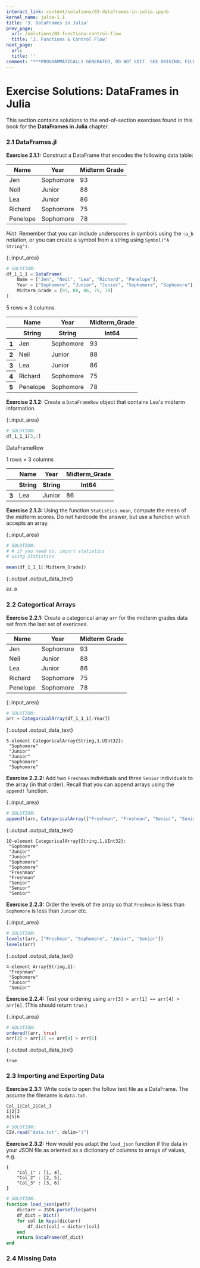 ```yaml
---
interact_link: content/solutions/03-dataframes-in-julia.ipynb
kernel_name: julia-1.1
title: '3. DataFrames in Julia'
prev_page:
  url: /solutions/02-functions-control-flow
  title: '2. Functions & Control Flow'
next_page:
  url: 
  title: ''
comment: "***PROGRAMMATICALLY GENERATED, DO NOT EDIT. SEE ORIGINAL FILES IN /content***"
---
```


# Exercise Solutions: DataFrames in Julia

This section contains solutions to the end-of-section exercises found in this book for the **DataFrames in Julia** chapter.

<div id="s01"></div>

### 2.1 DataFrames.jl

**Exercise 2.1.1:** Construct a DataFrame that encodes the following data table:

| Name | Year | Midterm Grade |
|-----|-----|-----|
| Jen | Sophomore | 93 |
| Neil | Junior | 88 |
| Lea | Junior | 86 |
| Richard | Sophomore | 75 |
| Penelope | Sophomore | 78 |

_Hint_: Remember that you can include underscores in symbols using the `:a_b` notation, or you can create a symbol from a string using `Symbol("A String")`.



{:.input_area}
```julia
# SOLUTION:
df_1_1_1 = DataFrame(
    Name = ["Jen", "Neil", "Lea", "Richard", "Penelope"],
    Year = ["Sophomore", "Junior", "Junior", "Sophomore", "Sophomore"],
    Midterm_Grade = [93, 88, 86, 75, 78]
)
```





<div markdown="0" class="output output_html">
<table class="data-frame"><thead><tr><th></th><th>Name</th><th>Year</th><th>Midterm_Grade</th></tr><tr><th></th><th>String</th><th>String</th><th>Int64</th></tr></thead><tbody><p>5 rows × 3 columns</p><tr><th>1</th><td>Jen</td><td>Sophomore</td><td>93</td></tr><tr><th>2</th><td>Neil</td><td>Junior</td><td>88</td></tr><tr><th>3</th><td>Lea</td><td>Junior</td><td>86</td></tr><tr><th>4</th><td>Richard</td><td>Sophomore</td><td>75</td></tr><tr><th>5</th><td>Penelope</td><td>Sophomore</td><td>78</td></tr></tbody></table>
</div>



**Exercise 2.1.2:** Create a `DataFrameRow` object that contains Lea's midterm information.



{:.input_area}
```julia
# SOLUTION:
df_1_1_1[3,:]
```





<div markdown="0" class="output output_html">
<p>DataFrameRow</p><table class="data-frame"><thead><tr><th></th><th>Name</th><th>Year</th><th>Midterm_Grade</th></tr><tr><th></th><th>String</th><th>String</th><th>Int64</th></tr></thead><tbody><p>1 rows × 3 columns</p><tr><th>3</th><td>Lea</td><td>Junior</td><td>86</td></tr></tbody></table>
</div>



**Exercise 2.1.3:** Using the function `Statistics.mean`, compute the mean of the midterm scores. Do not hardcode the answer, but use a function which accepts an array.



{:.input_area}
```julia
# SOLUTION:
# # if you need to, import statistics
# using Statistics

mean(df_1_1_1[:Midterm_Grade])
```





{:.output .output_data_text}
```
84.0
```



<div id="s02"></div>

### 2.2 Categortical Arrays

**Exercise 2.2.1:** Create a categorical array `arr` for the midterm grades data set from the last set of exericses.

| Name | Year | Midterm Grade |
|-----|-----|-----|
| Jen | Sophomore | 93 |
| Neil | Junior | 88 |
| Lea | Junior | 86 |
| Richard | Sophomore | 75 |
| Penelope | Sophomore | 78 |



{:.input_area}
```julia
# SOLUTION:
arr = CategoricalArray(df_1_1_1[:Year])
```





{:.output .output_data_text}
```
5-element CategoricalArray{String,1,UInt32}:
 "Sophomore"
 "Junior"   
 "Junior"   
 "Sophomore"
 "Sophomore"
```



**Exercise 2.2.2:** Add two `Freshman` individuals and three `Senior` individuals to the array (in that order). Recall that you can append arrays using the `append!` function.



{:.input_area}
```julia
# SOLUTION:
append!(arr, CategoricalArray(["Freshman", "Freshman", "Senior", "Senior", "Senior"]))
```





{:.output .output_data_text}
```
10-element CategoricalArray{String,1,UInt32}:
 "Sophomore"
 "Junior"   
 "Junior"   
 "Sophomore"
 "Sophomore"
 "Freshman" 
 "Freshman" 
 "Senior"   
 "Senior"   
 "Senior"   
```



**Exercise 2.2.3:** Order the levels of the array so that `Freshman` is less than `Sophomore` is less than `Junior` etc.



{:.input_area}
```julia
# SOLUTION:
levels!(arr, ["Freshman", "Sophomore", "Junior", "Senior"])
levels(arr)
```





{:.output .output_data_text}
```
4-element Array{String,1}:
 "Freshman" 
 "Sophomore"
 "Junior"   
 "Senior"   
```



**Exercise 2.2.4:** Test your ordering using `arr[3] > arr[1] == arr[4] > arr[6]`. (This should return `true`.)



{:.input_area}
```julia
# SOLUTION:
ordered!(arr, true)
arr[3] > arr[1] == arr[4] > arr[6]
```





{:.output .output_data_text}
```
true
```



<div id="s03"></div>

### 2.3 Importing and Exporting Data

**Exercise 2.3.1:** Write code to open the follow text file as a DataFrame. The assume the filename is `data.txt`.

```
Col_1|Col_2|Col_3
1|2|3
4|5|6
```

```julia
# SOLUTION:
CSV.read("data.txt", delim="|")
```

**Exercise 2.3.2:** How would you adapt the `load_json` function if the data in your JSON file as oriented as a dictionary of columns to arrays of values, e.g.

```
{ 
    "Col_1" : [1, 4],
    "Col_2" : [2, 5],
    "Col_3" : [3, 6]
}
```

```julia
# SOLUTION:
function load_json(path)
    dictarr = JSON.parsefile(path)
    df_dict = Dict()
    for col in keys(dictarr)
        df_dict[col] = dictarr[col]
    end
    return DataFrame(df_dict)
end
```

<div id="s04"></div>

### 2.4 Missing Data

